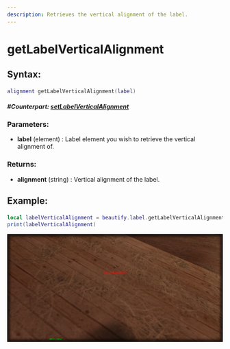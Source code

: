 ```yaml
---
description: Retrieves the vertical alignment of the label.
---
```


# getLabelVerticalAlignment

## **Syntax:**

```lua
alignment getLabelVerticalAlignment(label)
```

#### _**\#Counterpart:**_ [_**setLabelVerticalAlignment**_](setlabelverticalalignment.md)

### **Parameters:**

* **label** \(element\) : Label element you wish to retrieve the vertical alignment of.

### **Returns:**

* **alignment** \(string\) : Vertical alignment of the label.

## **Example:**

```lua
local labelVerticalAlignment = beautify.label.getLabelVerticalAlignment(createdLabel)
print(labelVerticalAlignment)
```

![](../../.gitbook/assets/getlabelverticalalignment.png)
